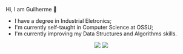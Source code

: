 Hi, I am Guilherme  👋

* I have a degree in Industrial Eletronics;
* I'm currently self-taught in Computer Science at OSSU;
* I'm currently improving my Data Structures and Algorithms skills.


<div>
<p align="center"><a href = "mailto:guilhermegianluppi@gmail.com"><img src="https://img.shields.io/badge/Gmail-D14836?style=for-the-badge&logo=gmail&logoColor=white" target="_blank"></a>
<a href="https://www.linkedin.com/in/guilherme-gianluppi-moura-264b43207/" target="_blank"><img src="https://img.shields.io/badge/-LinkedIn-%230077B5?style=for-the-badge&logo=linkedin&logoColor=white" target="_blank"></a> </p> 
</div>



